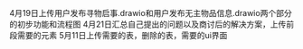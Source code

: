 4月19日上传用户发布寻物启事.drawio和用户发布无主物品信息.drawio两个部分的初步功能和流程图
4月21日汇总自己提出的问题以及商讨后的解决方案，上传前段需要的元素
5月11日上传需要的表，删除的表，需要的ui界面
